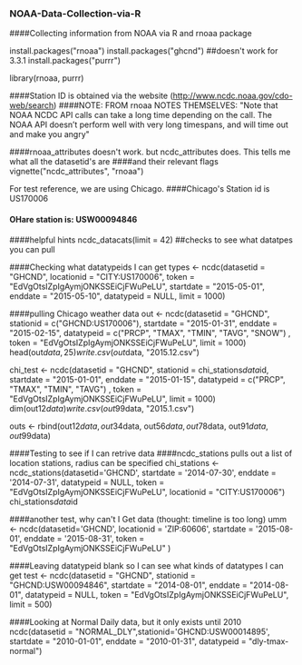 ### NOAA-Data-Collection-via-R
####Collecting information from NOAA via R and rnoaa package

install.packages("rnoaa")
install.packages("ghcnd") ##doesn't work for 3.3.1
install.packages("purrr")

library(rnoaa, purrr)

####Station ID is obtained via the website (http://www.ncdc.noaa.gov/cdo-web/search)
####NOTE: FROM rnoaa NOTES THEMSELVES: "Note that NOAA NCDC API calls can take a long time depending on the call.  The NOAA API doesn’t perform well with very long timespans, and will time out and make you angry"

####rnoaa_attributes doesn't work. but ncdc_attributes does. This tells me what all the datasetid's are 
####and their relevant flags
vignette("ncdc_attributes", "rnoaa")

For test reference, we are using Chicago.
####Chicago's Station id is US170006
#### OHare station is: USW00094846

####helpful hints
ncdc_datacats(limit = 42) ##checks to see what datatpes you can pull

####Checking what datatypeids I can get
types <- ncdc(datasetid = "GHCND",
              locationid = "CITY:US170006",
              token = "EdVgOtsIZpIgAymjONKSSEiCjFWuPeLU",
              startdate = "2015-05-01", enddate = "2015-05-10",
              datatypeid = NULL,
              limit = 1000)

####pulling Chicago weather data
out <- ncdc(datasetid = "GHCND", stationid = c("GHCND:US170006"), 
     startdate = "2015-01-31", enddate = "2015-02-15", 
     datatypeid = c("PRCP", "TMAX", "TMIN", "TAVG", "SNOW") ,
     token = "EdVgOtsIZpIgAymjONKSSEiCjFWuPeLU",
     limit = 1000)
head(out$data, 25)
write.csv(out$data, "2015.12.csv")

chi_test <- ncdc(datasetid = "GHCND", stationid = chi_stations$data$id, 
            startdate = "2015-01-01", enddate = "2015-01-15", 
            datatypeid = c("PRCP", "TMAX", "TMIN", "TAVG") ,
            token = "EdVgOtsIZpIgAymjONKSSEiCjFWuPeLU",
            limit = 1000)
dim(out12$data)
write.csv(out99$data, "2015.1.csv")

outs <- rbind(out12$data, out34$data,
              out56$data, out78$data,
              out91$data, out99$data)

####Testing to see if I can retrive data
####ncdc_stations pulls out a list of location stations, radius can be specified
chi_stations <- ncdc_stations(datasetid='GHCND',
            startdate = '2014-07-30', enddate = '2014-07-31', 
            datatypeid = NULL,
            token = "EdVgOtsIZpIgAymjONKSSEiCjFWuPeLU",
            locationid = "CITY:US170006")
chi_stations$data$id

####another test, why can't I Get data (thought: timeline is too long)
umm <- ncdc(datasetid='GHCND', locationid = 'ZIP:60606', 
            startdate = '2015-08-01', enddate = '2015-08-31',
            token = "EdVgOtsIZpIgAymjONKSSEiCjFWuPeLU" )

####Leaving datatypeid blank so I can see what kinds of datatypes I can get
test <- ncdc(datasetid = "GHCND", stationid = "GHCND:USW00094846", 
     startdate = "2014-08-01", enddate = "2014-08-01", 
     datatypeid = NULL,
     token = "EdVgOtsIZpIgAymjONKSSEiCjFWuPeLU", 
     limit = 500)

####Looking at Normal Daily data, but it only exists until 2010
ncdc(datasetid = "NORMAL_DLY",stationid='GHCND:USW00014895',
     startdate = "2010-01-01", enddate = "2010-01-31", 
     datatypeid = "dly-tmax-normal")
